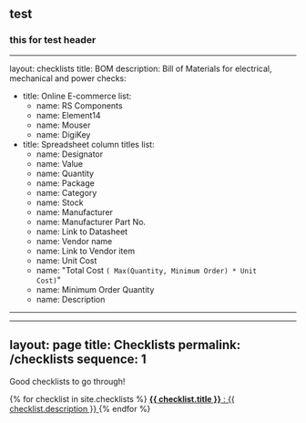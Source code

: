 ## test
### this for test header
---
layout: checklists
title: BOM
description: Bill of Materials for electrical, mechanical and power
checks:
  - title: Online E-commerce
    list:
      - name: RS Components
      - name: Element14
      - name: Mouser
      - name: DigiKey
  - title: Spreadsheet column titles
    list:
      - name: Designator
      - name: Value
      - name: Quantity
      - name: Package
      - name: Category
      - name: Stock
      - name: Manufacturer
      - name: Manufacturer Part No.
      - name: Link to Datasheet
      - name: Vendor name
      - name: Link to Vendor item
      - name: Unit Cost
      - name: "Total Cost <code>( Max(Quantity, Minimum Order) * Unit Cost)</code>"
      - name: Minimum Order Quantity
      - name: Description
---
---
layout: page
title: Checklists
permalink: /checklists
sequence: 1
---

<p class="subtitle">Good checklists to go through!</p>

<nav class="panel">
  {% for checklist in site.checklists %}
  <a class="panel-block searchable" href="{{ checklist.url }}">
    <span class="panel-icon">
      <i class="fas fa-book" aria-hidden="true"></i>
    </span>
    <strong>{{ checklist.title }}</strong> : {{ checklist.description }}
  </a>
  {% endfor %}
</nav>
